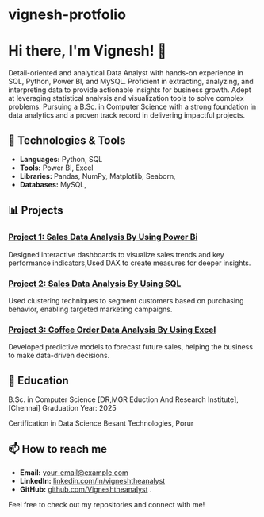 # vignesh-protfolio
# Hi there, I'm Vignesh! 👋

Detail-oriented and analytical Data Analyst with hands-on experience in SQL, Python, Power BI, and MySQL. Proficient in extracting, analyzing, and interpreting data to provide actionable insights for business growth. Adept at leveraging statistical analysis and visualization tools to solve complex problems. Pursuing a B.Sc. in Computer Science with a strong foundation in data analytics and a proven track record in delivering impactful projects.

## 🔧 Technologies & Tools

- **Languages:** Python, SQL
- **Tools:**  Power BI, Excel
- **Libraries:** Pandas, NumPy, Matplotlib, Seaborn,
- **Databases:** MySQL, 

## 📊 Projects

### [Project 1: Sales Data Analysis By Using Power Bi](https://github.com/Vigneshtheanalyst/sales-data-analysis)
Designed interactive dashboards to visualize sales trends and key performance indicators,Used DAX to create measures for deeper insights.

### [Project 2: Sales Data Analysis By Using SQL](https://github.com/Vigneshtheanalyst/customer-segmentation)
Used clustering techniques to segment customers based on purchasing behavior, enabling targeted marketing campaigns.

### [Project 3: Coffee Order Data Analysis By Using Excel  ](https://github.com/Vigneshtheanalyst/predictive-modeling)
Developed predictive models to forecast future sales, helping the business to make data-driven decisions.

## 🌱 Education

B.Sc. in Computer Science
[DR,MGR Eduction And Research Institute], [Chennai]
Graduation Year: 2025

Certification in Data Science
Besant Technologies, Porur
## 📫 How to reach me

- **Email:** [your-email@example.com](mailto:vigneshptheanalyst@gmail.com)
- **LinkedIn:** [linkedin.com/in/vigneshtheanalyst](https://www.linkedin.com/in/vigneshtheanalyst@gmail.com/)
- **GitHub:** [github.com/Vigneshtheanalyst](https://github.com/Vigneshtheanalyst)
.

Feel free to check out my repositories and connect with me!
